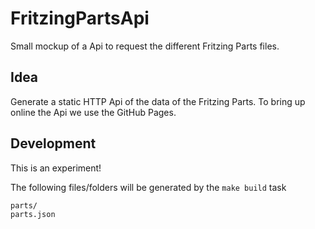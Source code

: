 # FritzingPartsApi

Small mockup of a Api to request the different Fritzing Parts files.


## Idea

Generate a static HTTP Api of the data of the Fritzing Parts.
To bring up online the Api we use the GitHub Pages.


## Development

This is an experiment!

The following files/folders will be generated by the `make build` task

    parts/
    parts.json
